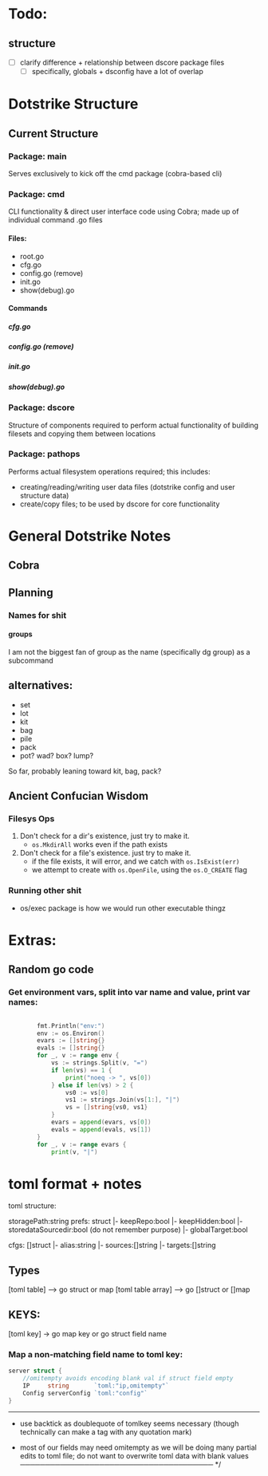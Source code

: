 # Todo:
## structure
- [ ] clarify difference + relationship between dscore package files
	- [ ] specifically, globals + dsconfig have a lot of overlap

# Dotstrike Structure

## Current Structure
### Package: main
Serves exclusively to kick off the cmd package (cobra-based cli)
### Package: cmd
CLI functionality & direct user interface code
using Cobra; made up of individual command .go files
#### Files:
- root.go
- cfg.go
- config.go (remove)
- init.go
- show(debug).go
#### Commands
##### cfg.go
#####  config.go (remove)
#####  init.go
#####  show(debug).go
### Package: dscore
Structure of components required to perform actual functionality of building filesets and copying them between locations
### Package: pathops
Performs actual filesystem operations required; this includes:
* creating/reading/writing user data files (dotstrike config and user structure data)
* create/copy files; to be used by dscore for core functionality

# General Dotstrike Notes
## Cobra

## Planning
### Names for shit
#### groups
I am not the biggest fan of group as the name (specifically dg group) as a subcommand

**alternatives**:
---
- set
- lot
- kit
- bag
- pile
- pack
- pot? wad? box? lump?

So far, probably leaning toward kit, bag, pack?

## Ancient Confucian Wisdom

### Filesys Ops

1. Don't check for a dir's existence, just try to make it. 
    - `os.MkdirAll` works even if the path exists
2. Don't check for a file's existence. just try to make it.
    - if the file exists, it will error, and we catch with `os.IsExist(err)`
    - we attempt to create with `os.OpenFile`, using the `os.O_CREATE` flag

### Running other shit
* os/exec package is how we would run other executable thingz

# Extras:
## Random go code
### Get environment vars, split into var name and value, print var names:
```go

		fmt.Println("env:")
		env := os.Environ()
		evars := []string{}
		evals := []string{}
		for _, v := range env {
			vs := strings.Split(v, "=")
			if len(vs) == 1 {
				print("noeq -> ", vs[0])
			} else if len(vs) > 2 {
				vs0 := vs[0]
				vs1 := strings.Join(vs[1:], "|")
				vs = []string{vs0, vs1}
			}
			evars = append(evars, vs[0])
			evals = append(evals, vs[1])
		}
		for _, v := range evars {
			print(v, "|")
```

# toml format + notes

toml structure:

storagePath:string
prefs: struct
|- keepRepo:bool
|- keepHidden:bool
|- storedataSourcedir:bool (do not remember purpose)
|- globalTarget:bool

cfgs: []struct
|- alias:string
|- sources:[]string
|- targets:[]string

## Types
[toml table] --> go struct or map
[toml table array] --> go []struct or []map

## KEYS:
[toml key] -> go map key or go struct field name
### Map a non-matching field name to toml key:
```Go
server struct {
	//omitempty avoids encoding blank val if struct field empty
	IP     string       `toml:"ip,omitempty"` 
	Config serverConfig `toml:"config"`
}
```
---------
* use backtick as doublequote of tomlkey seems necessary (though technically can make a tag with any quotation mark)
- most of our fields may need omitempty as we will be doing many partial
	edits to toml file; do not want to overwrite toml data with blank values
 ───────────────────────────────────────
*/
